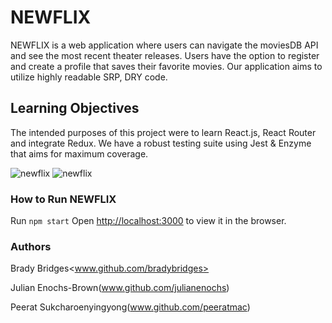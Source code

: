 # NEWFLIX
NEWFLIX is a web application where users can navigate the moviesDB API and see the most recent theater releases. Users have the option to register and create a profile that saves their favorite movies. Our application aims to utilize highly readable SRP, DRY code.

## Learning Objectives
The intended purposes of this project were to learn React.js, React Router and integrate Redux. We have a robust testing suite using Jest & Enzyme that aims for maximum coverage. 

![newflix](./planning/emailnewflix.gif)
![newflix](./planning/newflix-view.gif)

### How to Run NEWFLIX
Run `npm start`
Open [http://localhost:3000](http://localhost:3000) to view it in the browser.

### Authors
Brady Bridges<www.github.com/bradybridges>

Julian Enochs-Brown(www.github.com/julianenochs)

Peerat Sukcharoenyingyong(www.github.com/peeratmac)

